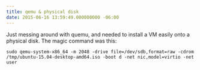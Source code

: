 ```yaml
---
title: qemu & physical disk
date: 2015-06-16 13:59:49.000000000 -06:00
---
```

Just messing around with quemu, and needed to install a VM easily onto a physical disk. The magic command was this:

`sudo qemu-system-x86_64 -m 2048 -drive file=/dev/sdb,format=raw -cdrom /tmp/ubuntu-15.04-desktop-amd64.iso -boot d -net nic,model=virtio -net user`
